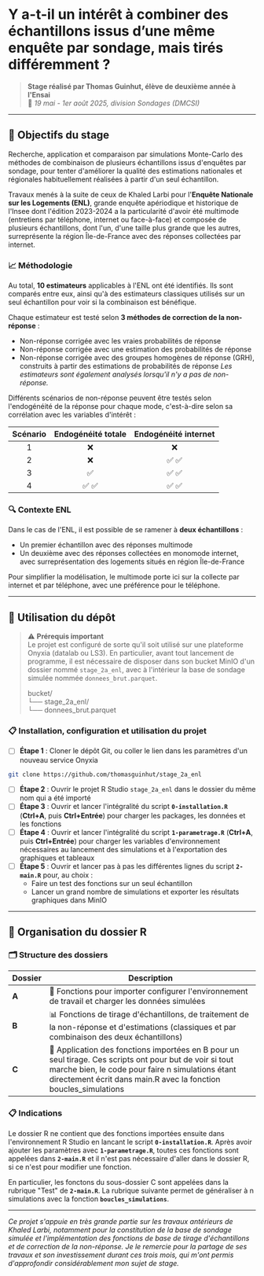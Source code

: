# Y a-t-il un intérêt à combiner des échantillons issus d’une même enquête par sondage, mais tirés différemment ?

> **Stage réalisé par Thomas Guinhut, élève de deuxième année à l'Ensai**\
> 📅 *19 mai - 1er août 2025, division Sondages (DMCSI)*

------------------------------------------------------------------------

## 🎯 Objectifs du stage

Recherche, application et comparaison par simulations Monte-Carlo des méthodes de combinaison de plusieurs échantillons issus d'enquêtes par sondage, pour tenter d'améliorer la qualité des estimations nationales et régionales habituellement réalisées à partir d'un seul échantillon.

Travaux menés à la suite de ceux de Khaled Larbi pour l'**Enquête Nationale sur les Logements (ENL)**, grande enquête apériodique et historique de l'Insee dont l'édition 2023-2024 a la particularité d'avoir été multimode (entretiens par téléphone, internet ou face-à-face) et composée de plusieurs échantillons, dont l'un, d'une taille plus grande que les autres, surreprésente la région Île-de-France avec des réponses collectées par internet.

### 📈 Méthodologie

Au total, **10 estimateurs** applicables à l'ENL ont été identifiés. Ils sont comparés entre eux, ainsi qu'à des estimateurs classiques utilisés sur un seul échantillon pour voir si la combinaison est bénéfique.

Chaque estimateur est testé selon **3 méthodes de correction de la non-réponse** :
- Non-réponse corrigée avec les vraies probabilités de réponse
- Non-réponse corrigée avec une estimation des probabilités de réponse
- Non-réponse corrigée avec des groupes homogènes de réponse (GRH), construits à partir des estimations de probabilités de réponse
*Les estimateurs sont également analysés lorsqu'il n'y a pas de non-réponse.*

Différents scénarios de non-réponse peuvent être testés selon l'endogénéité de la réponse pour chaque mode, c'est-à-dire selon sa corrélation avec les variables d'intérêt :

| Scénario | Endogénéité totale | Endogénéité internet |
|:--------:|:------------------:|:--------------------:|
|    1     |         ❌         |          ❌          |
|    2     |         ❌         |        ✅ ✅         |
|    3     |         ✅         |        ✅ ✅         |
|    4     |       ✅ ✅        |        ✅ ✅         |

### 🔍 Contexte ENL

Dans le cas de l'ENL, il est possible de se ramener à **deux échantillons** :
- Un premier échantillon avec des réponses multimode
- Un deuxième avec des réponses collectées en monomode internet, avec surreprésentation des logements situés en région Île-de-France

Pour simplifier la modélisation, le multimode porte ici sur la collecte par internet et par téléphone, avec une préférence pour le téléphone.

------------------------------------------------------------------------

## 🚀 Utilisation du dépôt

> ⚠️ **Prérequis important**\
> Le projet est configuré de sorte qu'il soit utilisé sur une plateforme Onyxia (datalab ou LS3). En particulier, avant tout lancement de programme, il est nécessaire de disposer dans son bucket MinIO d'un dossier nommé `stage_2a_enl`, avec à l'intérieur la base de sondage simulée nommée `donnees_brut.parquet`.
>
> bucket/  
> └── stage_2a_enl/  
>     └── donnees_brut.parquet

### 📋 Installation, configuration et utilisation du projet

-   [ ] **Étape 1** : Cloner le dépôt Git, ou coller le lien dans les paramètres d'un nouveau service Onyxia
```bash
git clone https://github.com/thomasguinhut/stage_2a_enl
```
-   [ ] **Étape 2** : Ouvrir le projet R Studio `stage_2a_enl` dans le dossier du même nom qui a été importé
-   [ ] **Étape 3** : Ouvrir et lancer l'intégralité du script **`0-installation.R`** (**Ctrl+A**, puis **Ctrl+Entrée**) pour charger les packages, les données et les fonctions
-   [ ] **Étape 4** : Ouvrir et lancer l'intégralité du script **`1-parametrage.R`** (**Ctrl+A**, puis **Ctrl+Entrée**) pour charger les variables d'environnement nécessaires au lancement des simulations et à l'exportation des graphiques et tableaux
-   [ ] **Étape 5** : Ouvrir et lancer pas à pas les différentes lignes du script **`2-main.R`** pour, au choix :
    -   Faire un test des fonctions sur un seul échantillon
    -   Lancer un grand nombre de simulations et exporter les résultats graphiques dans MinIO

------------------------------------------------------------------------

## 📁 Organisation du dossier R

### 🗂️ Structure des dossiers

| Dossier | Description |
|------------------------------|------------------------------------------|
| **A** | 🔧 Fonctions pour importer configurer l'environnement de travail et charger les données simulées |
| **B** | 📊 Fonctions de tirage d'échantillons, de traitement de la non-réponse et d'estimations (classiques et par combinaison des deux échantillons) |
| **C** | 🧪 Application des fonctions importées en B pour un seul tirage. Ces scripts ont pour but de voir si tout marche bien, le code pour faire n simulations étant directement écrit dans main.R avec la fonction boucles_simulations |

### 📋 Indications

Le dossier R ne contient que des fonctions importées ensuite dans l'environnement R Studio en lancant le script **`0-installation.R`**. Après avoir ajouter les paramètres avec **`1-parametrage.R`**, toutes ces fonctions sont appelées dans **`2-main.R`** et il n'est pas nécessaire d'aller dans le dossier R, si ce n'est pour modifier une fonction.

En particulier, les fonctons du sous-dossier C sont appelées dans la rubrique "Test" de **`2-main.R`**. La rubrique suivante permet de généraliser à n simulations avec la fonction **`boucles_simulations`**.

------------------------------------------------------------------------

*Ce projet s'appuie en très grande partie sur les travaux antérieurs de Khaled Larbi, notamment pour la constitution de la base de sondage simulée et l'implémentation des fonctions de base de tirage d'échantillons et de correction de la non-réponse. Je le remercie pour la partage de ses travaux et son investissement durant ces trois mois, qui m'ont permis d'approfondir considérablement mon sujet de stage.*
